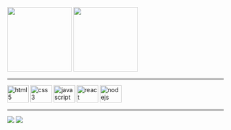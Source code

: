 <div>
  <img height="150em" src="https://github-readme-stats.vercel.app/api?username=murilothom&layout=compact&theme=dark"/>
  <img height="150em" src="https://github-readme-stats.vercel.app/api/top-langs/?username=murilothom&layout=compact&theme=dark"/>
</div>

<hr>

<div>
  <img aling="center" alt="html5" height="40" width="50" src="https://cdn.jsdelivr.net/gh/devicons/devicon/icons/html5/html5-original.svg"/>
  <img aling="center" alt="css3" height="40" width="50" src="https://cdn.jsdelivr.net/gh/devicons/devicon/icons/css3/css3-original.svg"/>
  <img aling="center" alt="javascript" height="40" width="50" src="https://cdn.jsdelivr.net/gh/devicons/devicon/icons/javascript/javascript-original.svg"/>
  <img aling="center" alt="react" height="40" width="50" src="https://cdn.jsdelivr.net/gh/devicons/devicon/icons/react/react-original.svg"/>
  <img aling="center" alt="nodejs" height="40" width="50" src="https://cdn.jsdelivr.net/gh/devicons/devicon/icons/nodejs/nodejs-original.svg"/>
</div>

<hr>

<a href="https://www.linkedin.com/in/murilothom/" target="_blank"><img src="https://img.shields.io/badge/LinkedIn-0077B5?style=for-the-badge&logo=linkedin&logoColor=white" target="_blank"></a>
<a href="mailto:murilothom.2002@hotmail.com" target="_blank"><img src="https://img.shields.io/badge/Microsoft_Outlook-0078D4?style=for-the-badge&logo=microsoft-outlook&logoColor=white" target="_blank"></a>
